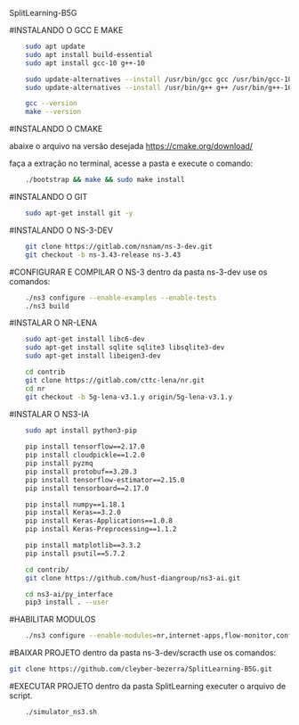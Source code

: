 SplitLearning-B5G

#INSTALANDO O GCC E MAKE
```bash
	sudo apt update
	sudo apt install build-essential
	sudo apt install gcc-10 g++-10
```

```bash
	sudo update-alternatives --install /usr/bin/gcc gcc /usr/bin/gcc-10 100
	sudo update-alternatives --install /usr/bin/g++ g++ /usr/bin/g++-10 100
```

```bash
	gcc --version
	make --version
```

#INSTALANDO O CMAKE

abaixe o arquivo na versão desejada
https://cmake.org/download/

faça a extração no terminal, acesse a pasta e execute o comando:
```bash
	./bootstrap && make && sudo make install
```

#INSTALANDO O GIT
```bash
	sudo apt-get install git -y
```
#INSTALANDO O NS-3-DEV
```bash
	git clone https://gitlab.com/nsnam/ns-3-dev.git
	git checkout -b ns-3.43-release ns-3.43
```
#CONFIGURAR E COMPILAR O NS-3
dentro da pasta ns-3-dev use os comandos:
```bash
	./ns3 configure --enable-examples --enable-tests
	./ns3 build
```

#INSTALAR O NR-LENA
```bash
	sudo apt-get install libc6-dev
	sudo apt-get install sqlite sqlite3 libsqlite3-dev
	sudo apt-get install libeigen3-dev
```

```bash
	cd contrib
	git clone https://gitlab.com/cttc-lena/nr.git
	cd nr
	git checkout -b 5g-lena-v3.1.y origin/5g-lena-v3.1.y
```
#INSTALAR O NS3-IA
```bash
	sudo apt install python3-pip
	
	pip install tensorflow==2.17.0
	pip install cloudpickle==1.2.0
	pip install pyzmq
	pip install protobuf==3.20.3
	pip install tensorflow-estimator==2.15.0
	pip install tensorboard==2.17.0

	pip install numpy==1.18.1
	pip install Keras==3.2.0
	pip install Keras-Applications==1.0.8
	pip install Keras-Preprocessing==1.1.2

	pip install matplotlib==3.3.2
	pip install psutil==5.7.2
```

```bash
	cd contrib/
	git clone https://github.com/hust-diangroup/ns3-ai.git

	cd ns3-ai/py_interface
	pip3 install . --user
```

#HABILITAR MODULOS
```bash
	./ns3 configure --enable-modules=nr,internet-apps,flow-monitor,config-store,buildings,applications,network,core,wifi,energy,spectrum,propagation,mobility,antenna
```

#BAIXAR PROJETO
dentro da pasta ns-3-dev/scracth use os comandos:
```bash
git clone https://github.com/cleyber-bezerra/SplitLearning-B5G.git
```

#EXECUTAR PROJETO
dentro da pasta SplitLearning executer o arquivo de script.
```bash
	./simulator_ns3.sh
```
